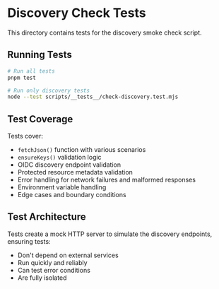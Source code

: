 # Discovery Check Tests

This directory contains tests for the discovery smoke check script.

## Running Tests

```bash
# Run all tests
pnpm test

# Run only discovery tests
node --test scripts/__tests__/check-discovery.test.mjs
```

## Test Coverage

Tests cover:
- `fetchJson()` function with various scenarios
- `ensureKeys()` validation logic
- OIDC discovery endpoint validation
- Protected resource metadata validation
- Error handling for network failures and malformed responses
- Environment variable handling
- Edge cases and boundary conditions

## Test Architecture

Tests create a mock HTTP server to simulate the discovery endpoints, ensuring tests:
- Don't depend on external services
- Run quickly and reliably
- Can test error conditions
- Are fully isolated